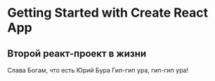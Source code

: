 # Getting Started with Create React App
Второй реакт-проект в жизни
----------------------------
Слава Богам, что есть Юрий Бура
Гип-гип ура, гип-гип ура!
